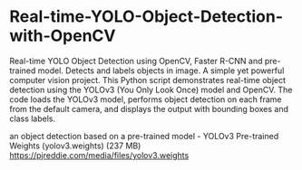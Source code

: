 # Real-time-YOLO-Object-Detection-with-OpenCV
Real-time YOLO Object Detection using OpenCV, Faster R-CNN and pre-trained model. Detects and labels objects in image. A simple yet powerful computer vision project.
This Python script demonstrates real-time object detection using the YOLOv3 (You Only Look Once) model and OpenCV. The code loads the YOLOv3 model, performs object detection on each frame from the default camera, and displays the output with bounding boxes and class labels.

an object detection based on a pre-trained model - YOLOv3 Pre-trained Weights (yolov3.weights) (237 MB)
https://pjreddie.com/media/files/yolov3.weights
